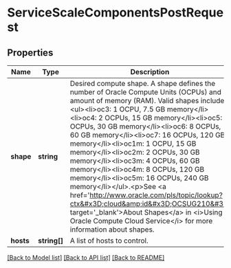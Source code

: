 # ServiceScaleComponentsPostRequest

## Properties
Name | Type | Description | Notes
------------ | ------------- | ------------- | -------------
**shape** | **string** | Desired compute shape. A shape defines the number of Oracle Compute Units (OCPUs) and amount of memory (RAM). Valid shapes include: &lt;ul&gt;&lt;li&gt;oc3: 1 OCPU, 7.5 GB memory&lt;/li&gt;&lt;li&gt;oc4: 2 OCPUs, 15 GB memory&lt;/li&gt;&lt;li&gt;oc5: 4 OCPUs, 30 GB memory&lt;/li&gt;&lt;li&gt;oc6: 8 OCPUs, 60 GB memory&lt;/li&gt;&lt;li&gt;oc7: 16 OCPUs, 120 GB memory&lt;/li&gt;&lt;li&gt;oc1m: 1 OCPU, 15 GB memory&lt;/li&gt;&lt;li&gt;oc2m: 2 OCPUs, 30 GB memory&lt;/li&gt;&lt;li&gt;oc3m: 4 OCPUs, 60 GB memory&lt;/li&gt;&lt;li&gt;oc4m: 8 OCPUs, 120 GB memory&lt;/li&gt;&lt;li&gt;oc5m: 16 OCPUs, 240 GB memory&lt;/li&gt;&lt;/ul&gt;.&lt;p&gt;See &lt;a href&#x3D;&#39;http://www.oracle.com/pls/topic/lookup?ctx&#x3D;cloud&amp;id&#x3D;OCSUG210&#39; target&#x3D;&#39;_blank&#39;&gt;About Shapes&lt;/a&gt; in &lt;i&gt;Using Oracle Compute Cloud Service&lt;/i&gt; for more information about shapes. | 
**hosts** | **string[]** | A list of hosts to control. | 

[[Back to Model list]](../README.md#documentation-for-models) [[Back to API list]](../README.md#documentation-for-api-endpoints) [[Back to README]](../README.md)


